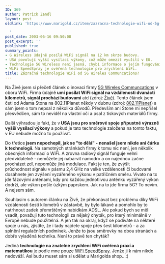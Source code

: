 ```yaml
---
ID: 369
author: Patrick Zandl
layout: post
oldlink: 'https://www.marigold.cz/item/zazracna-technologie-wifi-od-5g-wireles-communcations

  '
post_date: 2003-06-16 09:50:00
post_excerpt: ''
published: true
summary_points:
- G Wireless údajně posílá WiFi signál na 12 km skrze budovy.
- USA povolují vyšší vysílací výkony, což může omezit využití v EU.
- Technologie 5G Wireless není jasná, chybí informace o jejím fungování.
- WiFi SpeedSpray je ověřená technologie pro zrychlení WiFi.
title: Zázračná technologie WiFi od 5G Wireles Communcations?
---
```


<p>
Na Živě jsem si přečetl článek o inovaci firmy <A href="http://www.5gwireless.com/">5G Wireles Communcations</A> v oboru WiFi. Firma údajně <STRONG>umí posílat WiFi signál na vzdálenosti dvanácti kilometrů, signál prochází budovami</STRONG> atd (zdroj: <A href="http://www.zive.cz/h/Uzivatel/Ar.asp?ARI=111246&amp;CAI=2104" target=_blank>Živě</A>). Tento článek jsem četl od Adama Stona na 802.11Planet někdy v dubnu (zdroj: <A href="http://www.80211-planet.com/columns/article.php/2191841" target=_blank>802.11Planet</A>)&#160;a sám jsem o tom nepsal z několika důvodů. Především ani Stone mi nepřišel přesvědčen, sám to neviděl na vlastní oči a psal z tiskových materiálů firmy. </p>

<p>
Další výhradou je fakt, že v<STRONG> USA jsou pro směrové spoje přípustné výrazně vyšší vysílací výkony</STRONG> a pokud je tato technologie založena na tomto faktu, v EU nebude možno to používat. </p>

<p>
Do třetice<STRONG> jsem nepochopil, jak se "to dělá" - nenašel jsem nikde ani čárku k technologii</STRONG>. Na samotných stránkách firmy k tomu nic není, jen několik obecných informací o WiFi. A zrovna radiový signál funguje velmi předvídatelně - nemůžete jej nabarvit namodro a on najednou začne procházet zdí, nepomůže jiná modulace. Fakt je ten, že zvýšit průchodnost&#160;signálu v pásmu 2,4 GHz na velké vzdálenosti či budovami dosáhnete jen zvýšení vyzářeného výkonu v patřičném směru. Vivato na to jde fázovými anténami, kdy pro každou jednotlivou anténku vyzářený výkon dodrží, ale výkon pošle úzkým paprskem. Jak na to jde firma 5G? To nevím. A nejsem sám. </p>

<p>
Souhlasím s autorem článku na Živě, že překonávat bez problému díky WiFi vzdálenosti šesti kilometrů v zástavbě, by bylo lákavé a pomohlo by to natrhnout zadek přemrštěným nabídkám ADSL. Ale pokud bych se měl vsadit, považuji tuto technologii za nějaký chyták, pro který minimálně v Evropě nebude použitelná. A jen tak na okraj, když se podíváte na některé spoje u nás, zjistíte, že i tady najdete spoje přes šest kilometrů - a za splnění regulačních podmínek. Jenže to jsou směrovky na obou stranách a dobře vyladěná technika. Není to právě ten chyták?</p>

<p>
Jediná <STRONG>technologie na znatelné zrychlení WiFi ověřená praxí a matematikou</STRONG> je podle mne pouze <A href="http://www.j-walk.com/blog/docs/wifispray.htm" target=_blank>WiFi SpeedSpray</A>. Jenže ji k nám nikdo nedováží. Asi budu muset sám si udělat u Marigolda shop...:)</p>